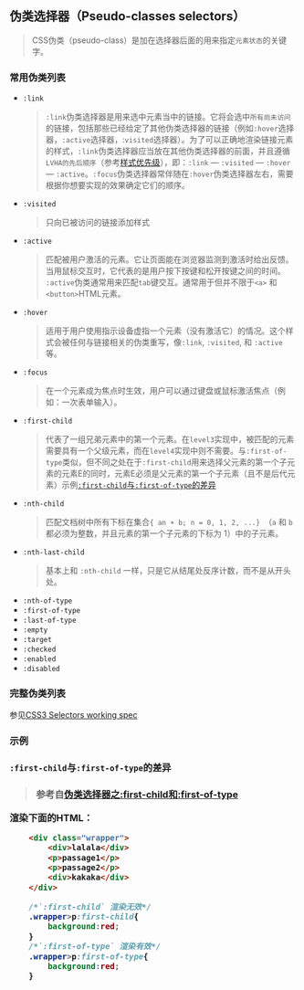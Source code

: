 ## 伪类选择器（Pseudo-classes selectors）
> CSS伪类（pseudo-class）是加在选择器后面的用来指定`元素状态`的关键字。

### 常用伪类列表
- `:link`
    > `:link`伪类选择器是用来选中元素当中的链接。它将会选中`所有尚未访问`的链接，包括那些已经给定了其他伪类选择器的链接（例如`:hover`选择器，`:active`选择器，:`visited`选择器）。为了可以正确地渲染链接元素的样式，`:link`伪类选择器应当放在其他伪类选择器的前面，并且遵循`LVHA的先后顺序`（参考[样式优先级](/CSS/1样式优先级.md)），即：`:link` — `:visited` — `:hover` — `:active`。`:focus`伪类选择器常伴随在`:hover`伪类选择器左右，需要根据你想要实现的效果确定它们的顺序。
- `:visited`
    > 只向已被访问的链接添加样式
- `:active`
    > 匹配被用户激活的元素。它让页面能在浏览器监测到激活时给出反馈。当用鼠标交互时，它代表的是用户按下按键和松开按键之间的时间。 `:active`伪类通常用来匹配`tab`键交互。通常用于但并不限于`<a>` 和 `<button>`HTML元素。
- `:hover`
    > 适用于用户使用指示设备虚指一个元素（没有激活它）的情况。这个样式会被任何与链接相关的伪类重写，像`:link`, `:visited`, 和 `:active`等。
- `:focus`
    > 在一个元素成为焦点时生效，用户可以通过键盘或鼠标激活焦点（例如：一次表单输入）。
- `:first-child`
    > 代表了一组兄弟元素中的第一个元素。在`level3`实现中，被匹配的元素需要具有一个父级元素，而在`level4`实现中则不需要。与`:first-of-type`类似，但不同之处在于`:first-child`用来选择父元素的第一个子元素的元素E的同时，元素E必须是父元素的第一个子元素（且不是后代元素）示例[`:first-child`与`:first-of-type`的差异](#example1)
- `:nth-child`
    > 匹配文档树中所有下标在集合`{ an + b; n = 0, 1, 2, ...} `（`a` 和 `b` 都必须为整数，并且元素的第一个子元素的下标为 1）中的子元素。
- `:nth-last-child`
    > 基本上和 `:nth-child` 一样，只是它从结尾处反序计数，而不是从开头处。
- `:nth-of-type`
- `:first-of-type`
- `:last-of-type`
- `:empty`
- `:target`
- `:checked`
- `:enabled`
- `:disabled`


### 完整伪类列表
参见[CSS3 Selectors working spec](http://www.w3.org/TR/selectors/#selectors)

### 示例

<h3 id='example1'><code>:first-child</code>与<code>:first-of-type</code>的差异<h3>

> 参考自[伪类选择器之:first-child和:first-of-type](http://blog.leanote.com/post/wechat-aaf3/a0812eceab0d)

渲染下面的HTML：
``` html
    <div class="wrapper">
        <div>lalala</div>
        <p>passage1</p>
        <p>passage2</p>
        <div>kakaka</div>
    </div>
```
``` css
    /*`:first-child` 渲染无效*/
    .wrapper>p:first-child{
        background:red;
    }
    /*`:first-of-type` 渲染有效*/
    .wrapper>p:first-of-type{
        background:red;
    }
```